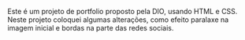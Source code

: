 Este é um projeto de portfolio proposto pela DIO, usando HTML e CSS.
Neste projeto coloquei algumas alterações, como efeito paralaxe na imagem
inicial e bordas na parte das redes sociais.